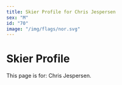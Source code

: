 ```yaml
---
title: Skier Profile for Chris Jespersen
sex: "M"
id: "70"
image: "/img/flags/nor.svg" 
---
```


# Skier Profile

This page is for: Chris Jespersen.
    